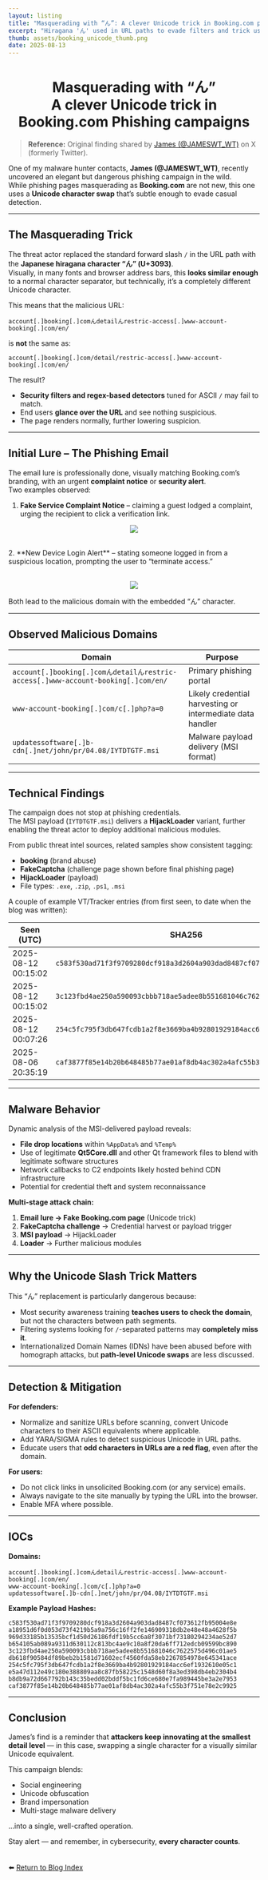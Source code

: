 ```yaml
---
layout: listing
title: "Masquerading with “ん”: A clever Unicode trick in Booking.com phishing campaigns"
excerpt: "Hiragana 'ん' used in URL paths to evade filters and trick users — plus FakeCaptcha and HijackLoader payloads."
thumb: assets/booking_unicode_thumb.png
date: 2025-08-13
---
```


<h1 align="center">
   Masquerading with “ん” <br>
   A clever Unicode trick in Booking.com Phishing campaigns
</h1>

> **Reference:** Original finding shared by [James (@JAMESWT_WT)](https://x.com/jameswt_wt/status/1955060839569870991?s=43&t=J_U8kMSz_93ikMaUjsdWnA) on X (formerly Twitter).

One of my malware hunter contacts, **James (@JAMESWT_WT)**, recently uncovered an elegant but dangerous phishing campaign in the wild.  
While phishing pages masquerading as **Booking.com** are not new, this one uses a **Unicode character swap** that’s subtle enough to evade casual detection.

---

## The Masquerading Trick

The threat actor replaced the standard forward slash `/` in the URL path with the **Japanese hiragana character “ん” (U+3093)**.  
Visually, in many fonts and browser address bars, this **looks similar enough** to a normal character separator, but technically, it’s a completely different Unicode character.

This means that the malicious URL:

```
account[.]booking[.]comんdetailんrestric-access[.]www-account-booking[.]com/en/
```

is **not** the same as:

```
account[.]booking[.]com/detail/restric-access[.]www-account-booking[.]com/en/
```

The result?  
- **Security filters and regex-based detectors** tuned for ASCII `/` may fail to match.  
- End users **glance over the URL** and see nothing suspicious.  
- The page renders normally, further lowering suspicion.

---

## Initial Lure – The Phishing Email

The email lure is professionally done, visually matching Booking.com’s branding, with an urgent **complaint notice** or **security alert**.  
Two examples observed:
1. **Fake Service Complaint Notice** – claiming a guest lodged a complaint, urging the recipient to click a verification link.  
<p align="center"><img src="../assets/GyG1.jpg"></p>
<br>
2. **New Device Login Alert** – stating someone logged in from a suspicious location, prompting the user to “terminate access.”  
<p align="center"><br><img src="../assets/GyG2.jpg"></p>

Both lead to the malicious domain with the embedded “ん” character.

---

## Observed Malicious Domains

| Domain | Purpose |
|--------|---------|
| `account[.]booking[.]comんdetailんrestric-access[.]www-account-booking[.]com/en/` | Primary phishing portal |
| `www-account-booking[.]com/c[.]php?a=0` | Likely credential harvesting or intermediate data handler |
| `updatessoftware[.]b-cdn[.]net/john/pr/04.08/IYTDTGTF.msi` | Malware payload delivery (MSI format) |

---

## Technical Findings

The campaign does not stop at phishing credentials.  
The MSI payload (`IYTDTGTF.msi`) delivers a **HijackLoader** variant, further enabling the threat actor to deploy additional malicious modules.

From public threat intel sources, related samples show consistent tagging:

- **booking** (brand abuse)  
- **FakeCaptcha** (challenge page shown before final phishing page)  
- **HijackLoader** (payload)  
- File types: `.exe`, `.zip`, `.ps1`, `.msi`

A couple of example VT/Tracker entries (from first seen, to date when the blog was written):

| Seen (UTC) | SHA256 | Tags |
|------------------|--------|------|
| 2025-08-12 00:15:02 | `c583f530ad71f3f9709280dcf918a3d2604a903dad8487cf073612fb95004e8e` | exe, FakeCaptcha, RemoteManipulator, RMS |
| 2025-08-12 00:15:02 | `3c123fbd4ae250a590093cbbb718ae5adee8b551681046c7622575d496c01ae5` | booking, exe, FakeCaptcha |
| 2025-08-12 00:07:26 | `254c5fc795f3db647fcdb1a2f8e3669ba4b92801929184acc6ef1932610e05c1` | booking, ps1, FakeCaptcha |
| 2025-08-06 20:35:19 | `caf3877f85e14b20b648485b77ae01af8db4ac302a4afc55b3f751e78e2c9925` | HijackLoader, msi |

---

## Malware Behavior

Dynamic analysis of the MSI-delivered payload reveals:

- **File drop locations** within `%AppData%` and `%Temp%`
- Use of legitimate **Qt5Core.dll** and other Qt framework files to blend with legitimate software structures
- Network callbacks to C2 endpoints likely hosted behind CDN infrastructure
- Potential for credential theft and system reconnaissance

**Multi-stage attack chain:**
1. **Email lure → Fake Booking.com page** (Unicode trick)  
2. **FakeCaptcha challenge** → Credential harvest or payload trigger  
3. **MSI payload** → HijackLoader  
4. **Loader** → Further malicious modules  

---

## Why the Unicode Slash Trick Matters

This “ん” replacement is particularly dangerous because:

- Most security awareness training **teaches users to check the domain**, but not the characters between path segments.
- Filtering systems looking for `/`-separated patterns may **completely miss it**.
- Internationalized Domain Names (IDNs) have been abused before with homograph attacks, but **path-level Unicode swaps** are less discussed.

---

## Detection & Mitigation

**For defenders:**
- Normalize and sanitize URLs before scanning, convert Unicode characters to their ASCII equivalents where applicable.
- Add YARA/SIGMA rules to detect suspicious Unicode in URL paths.
- Educate users that **odd characters in URLs are a red flag**, even after the domain.

**For users:**
- Do not click links in unsolicited Booking.com (or any service) emails.
- Always navigate to the site manually by typing the URL into the browser.
- Enable MFA where possible.

---

## IOCs

**Domains:**
```
account[.]booking[.]comんdetailんrestric-access[.]www-account-booking[.]com/en/
www-account-booking[.]com/c[.]php?a=0
updatessoftware[.]b-cdn[.]net/john/pr/04.08/IYTDTGTF.msi
```

**Example Payload Hashes:**
```
c583f530ad71f3f9709280dcf918a3d2604a903dad8487cf073612fb95004e8e
a18951d6f0d053d73f4219b5a9a756c16ff2fe146909318db2e48e48a4628f5b
969d33185b13535bcf1d50d26186fdf19b5cc6a8f3071bf73180294234ae52d7
b654105ab089a9311d630112c813bc4ae9c10a8f20da6ff712edcb09599bc890
3c123fbd4ae250a590093cbbb718ae5adee8b551681046c7622575d496c01ae5
db618f90584df89beb2b1581d71602ecf4560fda58eb2267854978e645341ace
254c5fc795f3db647fcdb1a2f8e3669ba4b92801929184acc6ef1932610e05c1
e5a47d112e49c180e388809aa8c87fb58225c1548d60f8a3ed398db4eb2304b4
b8db9a72d667792b143c35bedd02bddf5bc1fd6ce680e7fa989445be3a2e7953
caf3877f85e14b20b648485b77ae01af8db4ac302a4afc55b3f751e78e2c9925
```

---

## Conclusion

James’s find is a reminder that **attackers keep innovating at the smallest detail level** — in this case, swapping a single character for a visually similar Unicode equivalent.

This campaign blends:
- Social engineering  
- Unicode obfuscation  
- Brand impersonation  
- Multi-stage malware delivery  

…into a single, well-crafted operation.

Stay alert — and remember, in cybersecurity, **every character counts**.
<br>
<br>
<br>
⬅️ [Return to Blog Index](../)
